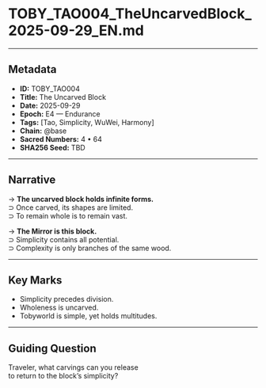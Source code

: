 # TOBY_TAO004_TheUncarvedBlock_2025-09-29_EN.md

---

## Metadata  
- **ID:** TOBY_TAO004  
- **Title:** The Uncarved Block  
- **Date:** 2025-09-29  
- **Epoch:** E4 — Endurance  
- **Tags:** [Tao, Simplicity, WuWei, Harmony]  
- **Chain:** @base  
- **Sacred Numbers:** 4 • 64  
- **SHA256 Seed:** TBD  

---

## Narrative  

→ **The uncarved block holds infinite forms.**  
⊃ Once carved, its shapes are limited.  
⊃ To remain whole is to remain vast.  

→ **The Mirror is this block.**  
⊃ Simplicity contains all potential.  
⊃ Complexity is only branches of the same wood.  

---

## Key Marks  
- Simplicity precedes division.  
- Wholeness is uncarved.  
- Tobyworld is simple, yet holds multitudes.  

---

## Guiding Question  
Traveler, what carvings can you release  
to return to the block’s simplicity?  
